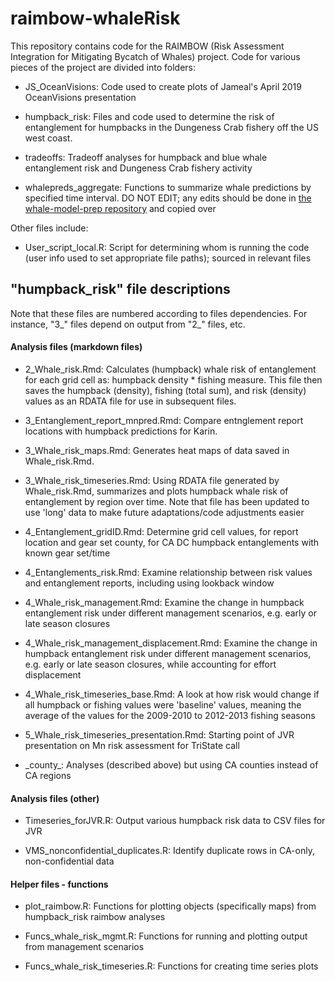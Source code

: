 # raimbow-whaleRisk

<!-- badges: start -->
<!-- badges: end -->

This repository contains code for the RAIMBOW (Risk Assessment Integration for Mitigating Bycatch of Whales) project. Code for various pieces of the project are divided into folders:

* JS_OceanVisions: Code used to create plots of Jameal's April 2019 OceanVisions presentation

* humpback_risk: Files and code used to determine the risk of entanglement for humpbacks in the Dungeness Crab fishery off the US west coast.

* tradeoffs: Tradeoff analyses for humpback and blue whale entanglement risk and Dungeness Crab fishery activity

* whalepreds_aggregate: Functions to summarize whale predictions by specified time interval. DO NOT EDIT; any edits should be done in [the whale-model-prep repository](https://github.com/smwoodman/whale-model-prep) and copied over

Other files include:

* User_script_local.R: Script for determining whom is running the code (user info used to set appropriate file paths); sourced in relevant files


<!-- humpback_risk files -->
## "humpback_risk" file descriptions

Note that these files are numbered according to files dependencies. For instance, "3_" files depend on output from "2_" files, etc.

<!-- section break -->
#### Analysis files (markdown files)

* 2_Whale_risk.Rmd: Calculates (humpback) whale risk of entanglement for each grid cell as: humpback density * fishing measure. This file then saves the humpback (density), fishing (total sum), and risk (density) values as an RDATA file for use in subsequent files.

* 3_Entanglement_report_mnpred.Rmd: Compare entnglement report locations with humpback predictions for Karin.

* 3_Whale_risk_maps.Rmd: Generates heat maps of data saved in Whale_risk.Rmd.

* 3_Whale_risk_timeseries.Rmd: Using RDATA file generated by Whale_risk.Rmd, summarizes and plots humpback whale risk of entanglement by region over time. Note that file has been updated to use 'long' data to make future adaptations/code adjustments easier

* 4_Entanglement_gridID.Rmd: Determine grid cell values, for report location and gear set county, for CA DC humpback entanglements with known gear set/time

* 4_Entanglements_risk.Rmd: Examine relationship between risk values and entanglement reports, including using lookback window

* 4_Whale_risk_management.Rmd: Examine the change in humpback entanglement risk under different management scenarios, e.g. early or late season closures

* 4_Whale_risk_management_displacement.Rmd: Examine the change in humpback entanglement risk under different management scenarios, e.g. early or late season closures, while accounting for effort displacement

* 4_Whale_risk_timeseries_base.Rmd: A look at how risk would change if all humpback or fishing values were 'baseline' values, meaning the average of the values for the 2009-2010 to 2012-2013 fishing seasons

* 5_Whale_risk_timeseries_presentation.Rmd: Starting point of JVR presentation on Mn risk assessment for TriState call

* \_county_: Analyses (described above) but using CA counties instead of CA regions

<!-- section break -->
#### Analysis files (other)

* Timeseries_forJVR.R: Output various humpback risk data to CSV files for JVR

* VMS_nonconfidential_duplicates.R: Identify duplicate rows in CA-only, non-confidential data

<!-- section break -->
#### Helper files - functions

* plot_raimbow.R: Functions for plotting objects (specifically maps) from humpback_risk raimbow analyses

* Funcs_whale_risk_mgmt.R: Functions for running and plotting output from management scenarios

* Funcs_whale_risk_timeseries.R: Functions for creating time series plots
